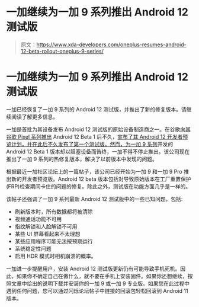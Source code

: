 # 一加继续为一加 9 系列推出 Android 12 测试版

> 原文：<https://www.xda-developers.com/oneplus-resumes-android-12-beta-rollout-oneplus-9-series/>

# 一加继续为一加 9 系列推出 Android 12 测试版

一加已经恢复了一加 9 系列的 Android 12 测试版，并推出了新的修复版本。请继续阅读了解更多信息。

一加是首批为其设备发布 Android 12 测试版的原始设备制造商之一。在谷歌[向其谷歌 Pixel 系列推出](https://www.xda-developers.com/android-12-beta-1-google-io-2021/) Android 12 Beta 1 后不久，[宣布了其 Android 12 开发者预览计划，并在此后不久发布了第一个测试版。然而，为](https://www.xda-developers.com/oneplus-9-9-pro-android-12-beta/)[一加 9 系列](https://www.xda-developers.com/oneplus-9/)开发的 Android 12 Beta 1 版本却以阻塞设备而告终，一加不得不停止推出。该公司现在推出了一加 9 系列的热修复版本，解决了以前版本中发现的问题。

根据最近一加社区论坛上的一篇帖子，该公司已经开始为一加 9 和一加 9 Pro 推出新的开发者预览版。Android 12 beta 版本包括对导致原始版本在工厂重置保护(FRP)检查期间卡住的问题的修复。除此之外，测试版在功能方面几乎是一样的。

该帖子还强调了一加 9 系列最新 Android 12 测试版中的一些已知问题，包括:

*   刷新版本时，所有数据都将被清除
*   视频通话功能不可用
*   指纹解锁和人脸解锁不可用
*   某些 UI 屏幕看起来不太理想
*   某些应用程序可能无法按预期运行
*   系统稳定性问题
*   启用 HDR 模式时相机崩溃的概率。

一加进一步提醒用户，安装 Android 12 测试版更新仍有可能导致手机死机。因此，如果你不确定自己在做什么，就不要在手机上安装固件。如果你还想继续，按照文章中给出的说明下载并安装你的一加 9 或一加 9 专业版。如果您在此过程中遇到任何问题，您可以通过闪烁论坛帖子中链接的回滚包轻松回滚到 Android 11 版本。
